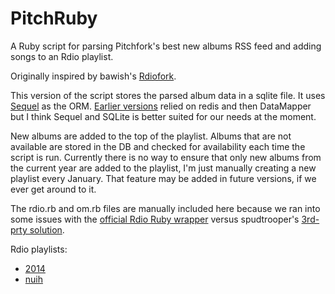 PitchRuby
=========

A Ruby script for parsing Pitchfork's best new albums RSS feed and adding songs
to an Rdio playlist.

Originally inspired by bawish's [Rdiofork](https://github.com/bawish/Rdiofork).

This version of the script stores the parsed album data in a sqlite file. It uses [Sequel](http://sequel.jeremyevans.net/) as the ORM. [Earlier versions](https://github.com/pca2/PitchRuby/tree/8f079bcc1c1ab2324fa4923c6ca28a70af5e36bb) relied on redis and then DataMapper but I think Sequel and SQLite is better suited for our needs at the moment. 

New albums are added to the top of the playlist. Albums that are not available are stored in the DB and checked for availability each time the script is run. Currently there is no way to ensure that only new albums from the current year are added to the playlist, I'm just manually creating a new playlist every January. That feature may be added in future versions, if we ever get around to it.

The rdio.rb and om.rb files are manually included here because we ran into some issues with the [official Rdio Ruby wrapper](https://github.com/rdio/rdio-simple/tree/master/ruby) versus spudtrooper's [3rd-prty solution](http://rubygems.org/gems/rdio).  

Rdio playlists: 
- [2014](http://www.rdio.com/people/carleton/playlists/8006024/Pitchfork_Best_New_Albums_2014/)
- [nuih](http://www.rdio.com/people/carleton/playlists/13071415/Pitchfork_Best_New_Albums_2015/)
